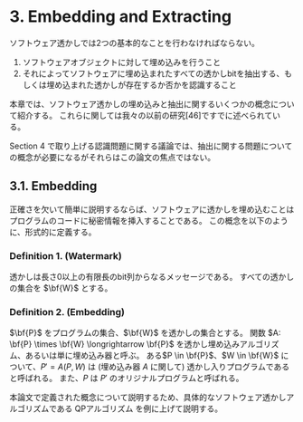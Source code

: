# 3. Embedding and Extracting

ソフトウェア透かしでは2つの基本的なことを行わなければならない。

1. ソフトウェアオブジェクトに対して埋め込みを行うこと
2. それによってソフトウェアに埋め込まれたすべての透かしbitを抽出する、もしくは埋め込まれた透かしが存在するか否かを認識すること

本章では、ソフトウェア透かしの埋め込みと抽出に関するいくつかの概念について紹介する。
これらに関しては我々の以前の研究[46]ですでに述べられている。

Section 4 で取り上げる認識問題に関する議論では、抽出に関する問題についての概念が必要になるがそれらはこの論文の焦点ではない。

## 3.1. Embedding

正確さを欠いて簡単に説明するならば、ソフトウェアに透かしを埋め込むことはプログラムのコードに秘密情報を挿入することである。
この概念を以下のように、形式的に定義する。

### Definition 1. (Watermark)

透かしは長さ0以上の有限長のbit列からなるメッセージである。
すべての透かしの集合を $\bf{W}$ とする。

### Definition 2. (Embedding)

$\bf{P}$ をプログラムの集合、$\bf{W}$ を透かしの集合とする。
関数 $A: \bf{P} \times \bf{W} \longrightarrow \bf{P}$ を透かし埋め込みアルゴリズム、あるいは単に埋め込み器と呼ぶ。
ある$P \in \bf{P}$、$W \in \bf{W}$ について、$P' = A(P, W)$ は (埋め込み器 $A$ に関して) 透かし入りプログラムであると呼ばれる。
また、$P$ は $P'$ のオリジナルプログラムと呼ばれる。

本論文で定義された概念について説明するため、具体的なソフトウェア透かしアルゴリズムである QPアルゴリズム を例に上げて説明する。
